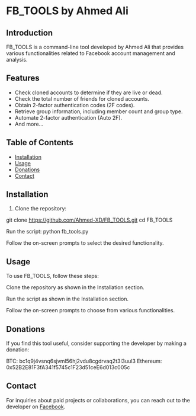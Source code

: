 # FB_TOOLS by Ahmed Ali



## Introduction

FB_TOOLS is a command-line tool developed by Ahmed Ali that provides various functionalities related to Facebook account management and analysis.

## Features

- Check cloned accounts to determine if they are live or dead.
- Check the total number of friends for cloned accounts.
- Obtain 2-factor authentication codes (2F codes).
- Retrieve group information, including member count and group type.
- Automate 2-factor authentication (Auto 2F).
- And more...

## Table of Contents

- [Installation](##installation)
- [Usage](##usage)
- [Donations](##donations)
- [Contact](##contact)

## Installation

1. Clone the repository:


git clone https://github.com/Ahmed-XD/FB_TOOLS.git
cd FB_TOOLS

Run the script:
python fb_tools.py


Follow the on-screen prompts to select the desired functionality.

## Usage

To use FB_TOOLS, follow these steps:

Clone the repository as shown in the Installation section.

Run the script as shown in the Installation section.

Follow the on-screen prompts to choose from various functionalities.

## Donations
If you find this tool useful, consider supporting the developer by making a donation:

BTC: bc1q9j4vsnq6sjvml56hj2vdu8cgdrvaq2t3l3uul3
Ethereum: 0x52B2E81F3fA341f5745c1F23d51ceE6d013c005c

## Contact
For inquiries about paid projects or collaborations, you can reach out to the developer on [Facebook](https://www.facebook.com/ahmed.xd.7732).
